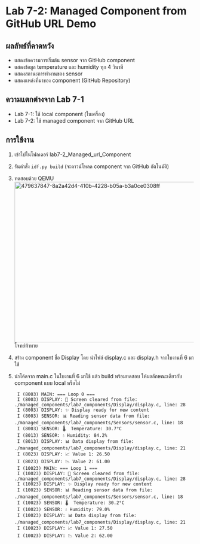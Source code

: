 # Lab 7-2: Managed Component from GitHub URL Demo

## ผลลัพธ์ที่คาดหวัง
- แสดงข้อความการเริ่มต้น sensor จาก GitHub component
- แสดงข้อมูล temperature และ humidity ทุก 4 วินาที
- แสดงสถานะการทำงานของ sensor
- แสดงแหล่งที่มาของ component (GitHub Repository)

## ความแตกต่างจาก Lab 7-1
- Lab 7-1: ใช้ local component (ในเครื่อง)
- Lab 7-2: ใช้ managed component จาก GitHub URL

## การใช้งาน
1. เข้าไปในโฟลเดอร์ lab7-2_Managed_url_Component
2. รันคำสั่ง `idf.py build` (จะดาวน์โหลด component จาก GitHub อัตโนมัติ)
3. ทดสอบด้วย QEMU
   <img width="947" height="429" alt="479637847-8a2a42d4-410b-4228-b05a-b3a0ce0308ff" src="https://github.com/user-attachments/assets/fda86125-3b2a-42a0-9043-b3568369e67d" />
โจทย์ท้าทาย
1. สร้าง component ชื่อ Display โดย นำไฟล์ display.c และ display.h จากใบงานที่ 6 มาใช้
    
2. นำโค้ดจาก main.c ในใบงานที่ 6 มาใช้ แล้ว build พร้อมทดสอบ
ให้ผลลักษณะเดียวกับ component แบบ local หรือไม่

        I (8003) MAIN: === Loop 0 ===
        I (8003) DISPLAY: 🧹 Screen cleared from file: ./managed_components/lab7_components/Display/display.c, line: 28
        I (8003) DISPLAY: ✨ Display ready for new content
        I (8003) SENSOR: 📊 Reading sensor data from file: ./managed_components/lab7_components/Sensors/sensor.c, line: 18
        I (8003) SENSOR: 🌡️  Temperature: 30.7°C
        I (8013) SENSOR: 💧 Humidity: 84.2%
        I (8013) DISPLAY: 📊 Data display from file: ./managed_components/lab7_components/Display/display.c, line: 21
        I (8023) DISPLAY: 📈 Value 1: 26.50
        I (8023) DISPLAY: 📉 Value 2: 61.00
        I (10023) MAIN: === Loop 1 ===
        I (10023) DISPLAY: 🧹 Screen cleared from file: ./managed_components/lab7_components/Display/display.c, line: 28
        I (10023) DISPLAY: ✨ Display ready for new content
        I (10023) SENSOR: 📊 Reading sensor data from file: ./managed_components/lab7_components/Sensors/sensor.c, line: 18
        I (10023) SENSOR: 🌡️  Temperature: 30.2°C
        I (10023) SENSOR: 💧 Humidity: 79.0%
        I (10023) DISPLAY: 📊 Data display from file: ./managed_components/lab7_components/Display/display.c, line: 21
        I (10023) DISPLAY: 📈 Value 1: 27.50
        I (10023) DISPLAY: 📉 Value 2: 62.00
